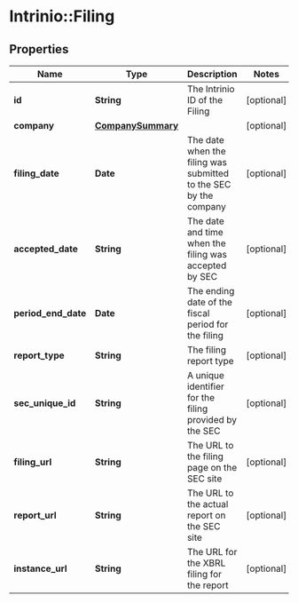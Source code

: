 # Intrinio::Filing

## Properties
Name | Type | Description | Notes
------------ | ------------- | ------------- | -------------
**id** | **String** | The Intrinio ID of the Filing | [optional] 
**company** | [**CompanySummary**](CompanySummary.md) |  | [optional] 
**filing_date** | **Date** | The date when the filing was submitted to the SEC by the company | [optional] 
**accepted_date** | **String** | The date and time when the filing was accepted by SEC | [optional] 
**period_end_date** | **Date** | The ending date of the fiscal period for the filing | [optional] 
**report_type** | **String** | The filing report type | [optional] 
**sec_unique_id** | **String** | A unique identifier for the filing provided by the SEC | [optional] 
**filing_url** | **String** | The URL to the filing page on the SEC site | [optional] 
**report_url** | **String** | The URL to the actual report on the SEC site | [optional] 
**instance_url** | **String** | The URL for the XBRL filing for the report | [optional] 



